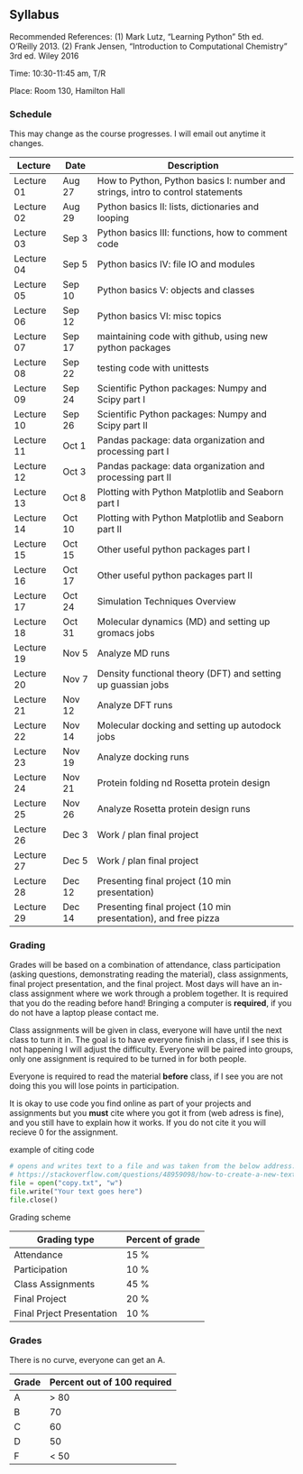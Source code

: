 ## Syllabus

Recommended References: (1) Mark Lutz, “Learning Python” 5th ed. O’Reilly 2013. (2) Frank Jensen, “Introduction to Computational Chemistry” 3rd ed. Wiley 2016 

Time: 10:30-11:45 am, T/R

Place: Room 130, Hamilton Hall

### Schedule 
This may change as the course progresses. I will email out anytime it changes.

| Lecture  | Date | Description |
-----------|------|--------------
| Lecture 01 | Aug 27 | How to Python, Python basics I: number and strings, intro to control statements |
| Lecture 02 | Aug 29 | Python basics II: lists, dictionaries and looping |
| Lecture 03 | Sep 3 | Python basics III: functions, how to comment code |
| Lecture 04 | Sep 5 | Python basics IV: file IO and modules |
| Lecture 05 | Sep 10 | Python basics V: objects and classes |
| Lecture 06 | Sep 12 | Python basics VI: misc topics |
| Lecture 07 | Sep 17 | maintaining code with github, using new python packages |
| Lecture 08 | Sep 22 | testing code with unittests |
| Lecture 09 | Sep 24 | Scientific Python packages: Numpy and Scipy part I |
| Lecture 10 | Sep 26 | Scientific Python packages: Numpy and Scipy part II |
| Lecture 11 | Oct 1 | Pandas package: data organization and processing part I |
| Lecture 12 | Oct 3 | Pandas package: data organization and processing part II |
| Lecture 13 | Oct 8 | Plotting with Python Matplotlib and Seaborn part I|
| Lecture 14 | Oct 10  | Plotting with Python Matplotlib and Seaborn part II |
| Lecture 15 | Oct 15  | Other useful python packages part I |
| Lecture 16 | Oct 17  | Other useful python packages part II |
| Lecture 17 | Oct 24  | Simulation Techniques Overview |
| Lecture 18 | Oct 31  | Molecular dynamics (MD) and setting up gromacs jobs|
| Lecture 19 | Nov 5  | Analyze MD runs |
| Lecture 20 | Nov 7  | Density functional theory (DFT) and setting up guassian jobs |
| Lecture 21 | Nov 12  | Analyze DFT runs |
| Lecture 22 | Nov 14  | Molecular docking and setting up autodock jobs |
| Lecture 23 | Nov 19  | Analyze docking runs |
| Lecture 24 | Nov 21  | Protein folding nd Rosetta protein design | 
| Lecture 25 | Nov 26  | Analyze Rosetta protein design runs | 
| Lecture 26 | Dec 3   | Work / plan final project |
| Lecture 27 | Dec 5   | Work / plan final project |
| Lecture 28 | Dec 12  | Presenting final project (10 min presentation)|
| Lecture 29 | Dec 14  | Presenting final project (10 min presentation), and free pizza |


### Grading 

Grades will be based on a combination of attendance, class participation (asking questions, demonstrating reading the material), class assignments, final project presentation, and the final project. Most days will have an in-class assignment where we work through a problem together. It is required that you do the reading before hand! Bringing a computer is **required**, if you do not have a laptop please contact me. 

Class assignments will be given in class, everyone will have until the next class to turn it in. The goal is to have everyone finish in class, if I see this is not happening I will adjust the difficulty. Everyone will be paired into groups, only one assignment is required to be turned in for both people. 

Everyone is required to read the material **before** class, if I see you are not doing this you will lose points in participation. 

It is okay to use code you find online as part of your projects and assignments but you **must** cite where you got it from (web adress is fine), and you still have to explain how it works. If you do not cite it you will recieve 0 for the assignment. 

example of citing code 

```python
# opens and writes text to a file and was taken from the below address:
# https://stackoverflow.com/questions/48959098/how-to-create-a-new-text-file-using-python/48964410
file = open("copy.txt", "w") 
file.write("Your text goes here") 
file.close() 
```
Grading scheme
	
| Grading type | Percent of grade |
---------------|------------------|
|Attendance	|15 %|
|Participation | 10 % |
|Class Assignments 	|45 %|
|Final Project |	20 %|
|Final Prject Presentation	| 10 %|

### Grades
There is no curve, everyone can get an A.

| Grade | Percent out of 100 required |
--------|------------------------------
| A | > 80 |
| B | 70 |
| C | 60 |
| D | 50 |
| F | < 50 |


